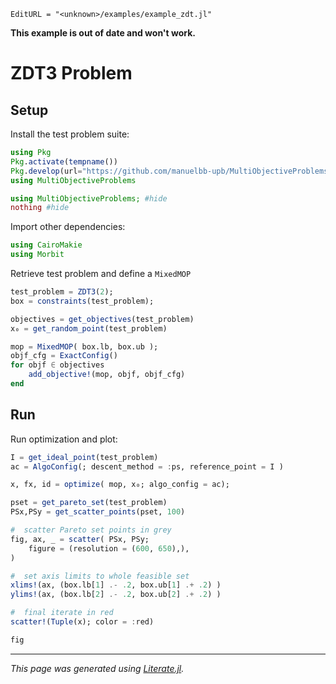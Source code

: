 ```@meta
EditURL = "<unknown>/examples/example_zdt.jl"
```

**This example is out of date and won't work.**

# ZDT3 Problem

## Setup
Install the test problem suite:

```julia
using Pkg
Pkg.activate(tempname())
Pkg.develop(url="https://github.com/manuelbb-upb/MultiObjectiveProblems.jl")
using MultiObjectiveProblems
```

````julia
using MultiObjectiveProblems; #hide
nothing #hide
````

Import other dependencies:

````julia
using CairoMakie
using Morbit
````

Retrieve test problem and define a `MixedMOP`

````julia
test_problem = ZDT3(2);
box = constraints(test_problem);

objectives = get_objectives(test_problem)
x₀ = get_random_point(test_problem)

mop = MixedMOP( box.lb, box.ub );
objf_cfg = ExactConfig()
for objf ∈ objectives
    add_objective!(mop, objf, objf_cfg)
end
````

## Run
Run optimization and plot:

````julia
I = get_ideal_point(test_problem)
ac = AlgoConfig(; descent_method = :ps, reference_point = I )

x, fx, id = optimize( mop, x₀; algo_config = ac);

pset = get_pareto_set(test_problem)
PSx,PSy = get_scatter_points(pset, 100)

#  scatter Pareto set points in grey
fig, ax, _ = scatter( PSx, PSy;
    figure = (resolution = (600, 650),),
)

#  set axis limits to whole feasible set
xlims!(ax, (box.lb[1] .- .2, box.ub[1] .+ .2) )
ylims!(ax, (box.lb[2] .- .2, box.ub[2] .+ .2) )

#  final iterate in red
scatter!(Tuple(x); color = :red)

fig
````

---

*This page was generated using [Literate.jl](https://github.com/fredrikekre/Literate.jl).*

